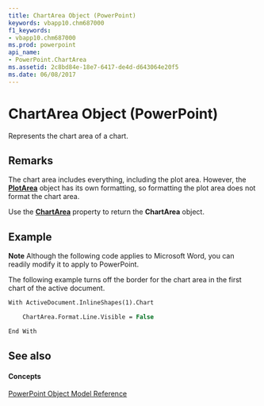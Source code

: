```yaml
---
title: ChartArea Object (PowerPoint)
keywords: vbapp10.chm687000
f1_keywords:
- vbapp10.chm687000
ms.prod: powerpoint
api_name:
- PowerPoint.ChartArea
ms.assetid: 2c8bd84e-18e7-6417-de4d-d643064e20f5
ms.date: 06/08/2017
---
```



# ChartArea Object (PowerPoint)

Represents the chart area of a chart. 


## Remarks

The chart area includes everything, including the plot area. However, the  **[PlotArea](PowerPoint.PlotArea.md)** object has its own formatting, so formatting the plot area does not format the chart area.

Use the  **[ChartArea](PowerPoint.Chart.ChartArea.md)** property to return the **ChartArea** object.


## Example




 **Note**  Although the following code applies to Microsoft Word, you can readily modify it to apply to PowerPoint.

The following example turns off the border for the chart area in the first chart of the active document.




```vb
With ActiveDocument.InlineShapes(1).Chart

    ChartArea.Format.Line.Visible = False

End With
```


## See also


#### Concepts


[PowerPoint Object Model Reference](object-model-powerpoint-vba-reference.md)

